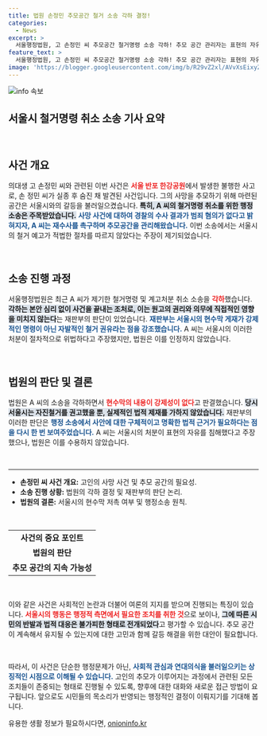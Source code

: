 ```yaml
---
title: 법원 손정민 추모공간 철거 소송 각하 결정!
categories:
  - News
excerpt: >
  서울행정법원, 고 손정민 씨 추모공간 철거명령 소송 각하! 추모 공간 관리자는 표현의 자유 침해 주장했지만, 법원은 절차적 문제가 없다고 결론. 진실은 밝혀질 수 있을까?
feature_text: >
  서울행정법원, 고 손정민 씨 추모공간 철거명령 소송 각하! 추모 공간 관리자는 표현의 자유 침해 주장했지만, 법원은 절차적 문제가 없다고 결론. 진실은 밝혀질 수 있을까?
image: 'https://blogger.googleusercontent.com/img/b/R29vZ2xl/AVvXsEixyZcFfHzMRdzZMjFBmAUKJYCLCGyLL1o632UiGVXcaFdKo_bkvkuCioo0uUKlGfBVcT3P84aROyZIXSBEx3Aw5nCQ3pTgDom1WDC4m8eifvWiAmWEEVb4x6G_l8C0QH225ldMjyaFvpxGEBGNO37VmDTDMHGhJPq73UglMfDca1-0aw/s1600/blogspot.png'
---
```


<p><img src="https://blogger.googleusercontent.com/img/b/R29vZ2xl/AVvXsEixyZcFfHzMRdzZMjFBmAUKJYCLCGyLL1o632UiGVXcaFdKo_bkvkuCioo0uUKlGfBVcT3P84aROyZIXSBEx3Aw5nCQ3pTgDom1WDC4m8eifvWiAmWEEVb4x6G_l8C0QH225ldMjyaFvpxGEBGNO37VmDTDMHGhJPq73UglMfDca1-0aw/s1600/blogspot.png" alt="info 속보" /></p>

<h2 data-ke-size="size26">서울시 철거명령 취소 소송 기사 요약</h2>

<p data-ke-size="size16">&nbsp;</p>

<h2 data-ke-size="size26">사건 개요</h2>

<p data-ke-size="size16">의대생 고 손정민 씨와 관련된 이번 사건은 <b><span style="color: #ee2323;">서울 반포 한강공원</span></b>에서 발생한 불행한 사고로, 손 정민 씨가 실종 후 숨진 채 발견된 사건입니다. 그의 사망을 추모하기 위해 마련된 공간은 서울시와의 갈등을 불러일으켰습니다. <b><span style="background-color: #21538527;">특히, A 씨의 철거명령 취소를 위한 행정소송은 주목받았습니다.</span></b> <b><span style="color: #1a5490;">사망 사건에 대하여 경찰의 수사 결과가 범죄 혐의가 없다고 밝혀지자, A 씨는 재수사를 촉구하며 추모공간을 관리해왔습니다.</span></b> 이번 소송에서는 서울시의 철거 예고가 적법한 절차를 따르지 않았다는 주장이 제기되었습니다.</p>

<p data-ke-size="size16">&nbsp;</p>

<h2 data-ke-size="size26">소송 진행 과정</h2>

<p data-ke-size="size16">서울행정법원은 최근 A 씨가 제기한 철거명령 및 계고처분 취소 소송을 <b><span style="color: #ee2323;">각하</span></b>했습니다. <b><span style="background-color: #21538527;">각하는 본안 심리 없이 사건을 끝내는 조처로, 이는 원고의 권리와 의무에 직접적인 영향을 미치지 않는다</span></b>는 재판부의 판단이 있었습니다. <b><span style="color: #1a5490;">재판부는 서울시의 현수막 게재가 강제적인 명령이 아닌 자발적인 철거 권유라는 점을 강조했습니다.</span></b> A 씨는 서울시의 이러한 처분이 절차적으로 위법하다고 주장했지만, 법원은 이를 인정하지 않았습니다.</p>

<p data-ke-size="size16">&nbsp;</p>

<h2 data-ke-size="size26">법원의 판단 및 결론</h2>

<p data-ke-size="size16">법원은 A 씨의 소송을 각하하면서 <b><span style="color: #ee2323;">현수막의 내용이 강제성이 없다</span></b>고 판결했습니다. <b><span style="background-color: #21538527;">당시 서울시는 자진철거를 권고했을 뿐, 실제적인 법적 제재를 가하지 않았습니다.</span></b> 재판부의 이러한 판단은 <b><span style="color: #1a5490;">행정 소송에서 사안에 대한 구체적이고 명확한 법적 근거가 필요하다는 점을 다시 한 번 보여주었습니다.</span></b> A 씨는 서울시의 처분이 표현의 자유를 침해했다고 주장했으나, 법원은 이를 수용하지 않았습니다.</p>

<p data-ke-size="size16">&nbsp;</p>

<hr>

<ul>
  <li><b>손정민 씨 사건 개요:</b> 고인의 사망 사건 및 추모 공간의 필요성.</li>
  <li><b>소송 진행 상황:</b> 법원의 각하 결정 및 재판부의 판단 논리.</li>
  <li><b>법원의 결론:</b> 서울시의 현수막 저촉 여부 및 행정소송 원칙.</li>
</ul>

<p data-ke-size="size16">&nbsp;</p>

<table style="width: 100%; border-collapse: collapse;">
  <tr>
    <td style="text-align: center; height: 17px;"><b>사건의 중요 포인트</b></td>
  </tr>
  <tr>
    <td style="text-align: center; height: 17px;"><b>법원의 판단</b></td>
  </tr>
  <tr>
    <td style="text-align: center; height: 17px;"><b>추모 공간의 지속 가능성</b></td>
  </tr>
</table>

<p data-ke-size="size16">&nbsp;</p>

<p data-ke-size="size16">이와 같은 사건은 사회적인 논란과 더불어 여론의 지지를 받으며 진행되는 특징이 있습니다. <b><span style="color: #ee2323;">서울시의 행동은 행정적 측면에서 필요한 조치를 취한 것</span></b>으로 보이나, <b><span style="background-color: #21538527;">그에 따른 시민의 반발과 법적 대응은 불가피한 형태로 전개되었다</span></b>고 평가할 수 있습니다. 추모 공간이 계속해서 유지될 수 있는지에 대한 고민과 함께 갈등 해결을 위한 대안이 필요합니다.</p>

<p data-ke-size="size16">&nbsp;</p>

<p data-ke-size="size16">따라서, 이 사건은 단순한 행정문제가 아닌, <b><span style="color: #1a5490;">사회적 관심과 연대의식을 불러일으키는 상징적인 시점으로 이해될 수 있습니다.</span></b> 고인의 추모가 이루어지는 과정에서 관련된 모든 조치들이 존중되는 형태로 진행될 수 있도록, 향후에 대한 대화와 새로운 접근 방법이 요구됩니다. 앞으로도 시민들의 목소리가 반영되는 행정적인 결정이 이뤄지기를 기대해 봅니다.</p>
유용한 생활 정보가 필요하시다면, <a href="https://onioninfo.kr" rel="dofollow">onioninfo.kr</a>


